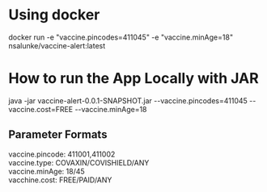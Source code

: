 <h1>Using docker</h1>

docker run  -e "vaccine.pincodes=411045" -e "vaccine.minAge=18"  nsalunke/vaccine-alert:latest

<h1>How to run the App Locally with JAR</h1>

java -jar vaccine-alert-0.0.1-SNAPSHOT.jar --vaccine.pincodes=411045 --vaccine.cost=FREE --vaccine.minAge=18

<h2>Parameter Formats</h2>

vaccine.pincode: 411001,411002  
vaccine.type: COVAXIN/COVISHIELD/ANY  
vaccine.minAge: 18/45  
vacchine.cost: FREE/PAID/ANY
